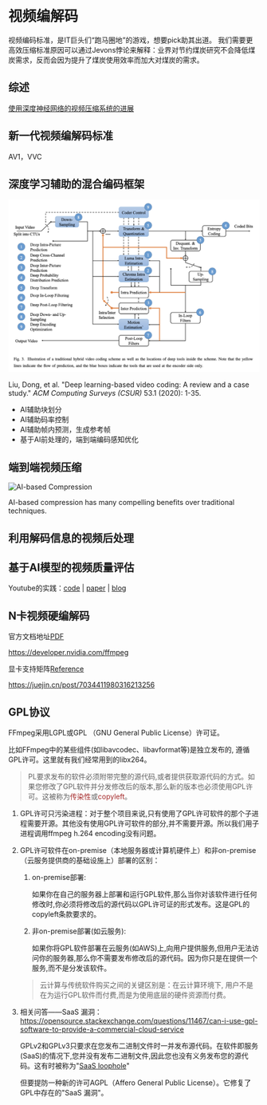 # 视频编解码

视频编码标准，是IT巨头们“跑马圈地”的游戏，想要pick助其出道。 我们需要更高效压缩标准原因可以通过Jevons悖论来解释：业界对节约煤炭研究不会降低煤炭需求，反而会因为提升了煤炭使用效率而加大对煤炭的需求。

## 综述

[使用深度神经网络的视频压缩系统的进展](https://purdueviper.github.io/dnn-coding/)

## 新一代视频编解码标准

AV1，VVC

## 深度学习辅助的混合编码框架

<img src="./DL-based-coding.png" alt="DL-based-coding" style="zoom:50%;" />

Liu, Dong, et al. "Deep learning-based video coding: A review and a case study." *ACM Computing Surveys (CSUR)* 53.1 (2020): 1-35.

- AI辅助块划分
- AI辅助码率控制
- AI辅助帧内预测，生成参考帧
- 基于AI前处理的，端到端编码感知优化

## 端到端视频压缩

![AI-based Compression](https://s7d1.scene7.com/is/image/dmqualcommprod/image_1_23-1?$QC_Responsive$&fmt=png-alpha&wid=814)

AI-based compression has many compelling benefits over traditional techniques.

## 利用解码信息的视频后处理

## 基于AI模型的视频质量评估

Youtube的实践：[code](https://github.com/google/uvq) | [paper](https://openaccess.thecvf.com/content/CVPR2021/papers/Wang_Rich_Features_for_Perceptual_Quality_Assessment_of_UGC_Videos_CVPR_2021_paper.pdf) | [blog](https://blog.research.google/2022/08/uvq-measuring-youtubes-perceptual-video.html?m=1)

## N卡视频硬编解码

官方文档地址[PDF](https://docs.nvidia.com/video-technologies/video-codec-sdk/12.0/pdf/Using_FFmpeg_with_NVIDIA_GPU_Hardware_Acceleration.pdf)

https://developer.nvidia.com/ffmpeg

显卡支持矩阵[Reference](https://developer.nvidia.com/video-encode-and-decode-gpu-support-matrix-new#Encoder)

https://juejin.cn/post/7034411980316213256

## GPL协议

FFmpeg采用LGPL或GPL （GNU General Public License）许可证。

比如FFmpeg中的某些组件(如libavcodec、libavformat等)是独立发布的, 遵循GPL许可。这里就有我们经常用到的libx264。

> PL要求发布的软件必须附带完整的源代码,或者提供获取源代码的方式。如果您修改了GPL软件并分发修改后的版本,那么新的版本也必须使用GPL许可。这被称为<font color="brown">传染性</font>或<font color="brown">copyleft</font>。

1. GPL许可只污染进程：对于整个项目来说,只有使用了GPL许可软件的那个子进程需要开源。其他没有使用GPL许可软件的部分,并不需要开源。所以我们用子进程调用ffmpeg h.264 encoding没有问题。

2. GPL许可软件在on-premise（本地服务器或计算机硬件上）和非on-premise（云服务提供商的基础设施上）部署的区别：

   1. on-premise部署:

      如果你在自己的服务器上部署和运行GPL软件,那么当你对该软件进行任何修改时,你必须将修改后的源代码以GPL许可证的形式发布。这是GPL的copyleft条款要求的。

   2. 非on-premise部署(如云服务):

      如果你将GPL软件部署在云服务(如AWS)上,向用户提供服务,但用户无法访问你的服务器,那么你不需要发布修改后的源代码。因为你只是在提供一个服务,而不是分发该软件。

   > 云计算与传统软件购买之间的关键区别是：在云计算环境下, 用户不是在为运行GPL软件而付费,而是为使用底层的硬件资源而付费。

3. 相关问答——SaaS 漏洞：https://opensource.stackexchange.com/questions/11467/can-i-use-gpl-software-to-provide-a-commercial-cloud-service

   GPLv2和GPLv3只要求在您发布二进制文件时一并发布源代码。在软件即服务(SaaS)的情况下,您并没有发布二进制文件,因此您也没有义务发布您的源代码。这有时被称为"[SaaS loophole](https://resources.whitesourcesoftware.com/blog-whitesource/the-saas-loophole-in-gpl-open-source-licenses)" 
   
   但要提防一种新的许可AGPL（Affero General Public License）。它修复了GPL中存在的"SaaS 漏洞"。
